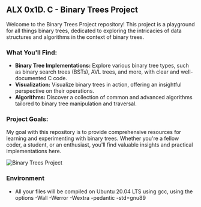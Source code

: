 ## ALX 0x1D. C - Binary Trees Project


Welcome to the Binary Trees Project repository! This project is a playground for all things binary trees, dedicated to exploring the intricacies of data structures and algorithms in the context of binary trees.

### What You'll Find:

- **Binary Tree Implementations:** Explore various binary tree types, such as binary search trees (BSTs), AVL trees, and more, with clear and well-documented C code.
- **Visualization:** Visualize binary trees in action, offering an insightful perspective on their operations.
- **Algorithms:** Discover a collection of common and advanced algorithms tailored to binary tree manipulation and traversal.


### Project Goals:

My goal with this repository is to provide comprehensive resources for learning and experimenting with binary trees. Whether you're a fellow coder, a student, or an enthusiast, you'll find valuable insights and practical implementations here.

![Binary Trees Project](https://www.dl.dropboxusercontent.com/s/tqkguyhrsco5pe0/q3.png)

### Environment
- All your files will be compiled on Ubuntu 20.04 LTS using gcc, using the options -Wall -Werror -Wextra -pedantic -std=gnu89

